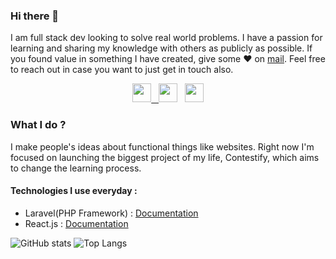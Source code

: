 ### Hi there 👋

I am full stack dev looking to solve real world problems. I have a passion for learning and sharing my knowledge with others as publicly as possible. 
If you found value in something I have created, give some ♥ on [mail](mailto:andreibunea@contestify.ro). Feel free to reach out in case you want to just get in touch also.

<p align='center'>
<a href="https://www.linkedin.com/in/andrei-bunea-80160216a/"><img height="30" src="https://github.com/singhkshitij/singhkshitij/blob/master/linkedin.png?raw=true"</a>&nbsp;&nbsp;
<a href="https://twitter.com/andreishadows"><img height="30" src="https://github.com/singhkshitij/singhkshitij/blob/master/twitter.png?raw=true"></a>&nbsp;&nbsp;
<a href="mailto:andreibunea@contestify.ro"><img height="30" src="https://github.com/singhkshitij/singhkshitij/blob/master/mail.png?raw=true"></a>
</p>

### What I do ?

I make people's ideas about functional things like websites. 
Right now I'm focused on launching the biggest project of my life, Contestify, which aims to change the learning process.

#### Technologies I use everyday :
* Laravel(PHP Framework) : [Documentation](https://laravel.com/docs/7.x)
* React.js : [Documentation](https://reactjs.org/docs/getting-started.html)

![GitHub stats](https://github-readme-stats.vercel.app/api?username=AndreiShadows&show_icons=true)
![Top Langs](https://github-readme-stats.vercel.app/api/top-langs/?username=AndreiShadows&layout=compact&hide_border=true)
